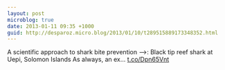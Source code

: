 ```yaml
---
layout: post
microblog: true
date: 2013-01-11 09:35 +1000
guid: http://desparoz.micro.blog/2013/01/10/t289515889173348352.html
---
```

A scientific approach to shark bite prevention ⟶: Black tip reef shark at Uepi, Solomon Islands
As always, an ex... [t.co/Dpn65Vnt](http://t.co/Dpn65Vnt)
